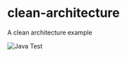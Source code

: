 # clean-architecture
A clean architecture example

![Java Test](https://github.com/npatmaja/clean-architecture/workflows/Java%20Test/badge.svg)
